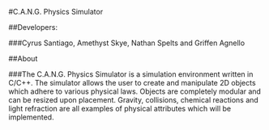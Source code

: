 #C.A.N.G. Physics Simulator


##Developers:

###Cyrus Santiago, Amethyst Skye, Nathan Spelts and Griffen Agnello

##About

###The C.A.N.G. Physics Simulator is a simulation environment written in C/C++. The simulator allows the user to create and manipulate 2D objects which adhere to various physical laws. Objects are completely modular and can be resized upon placement. Gravity, collisions, chemical reactions and light refraction are all examples of physical attributes which will be implemented.
